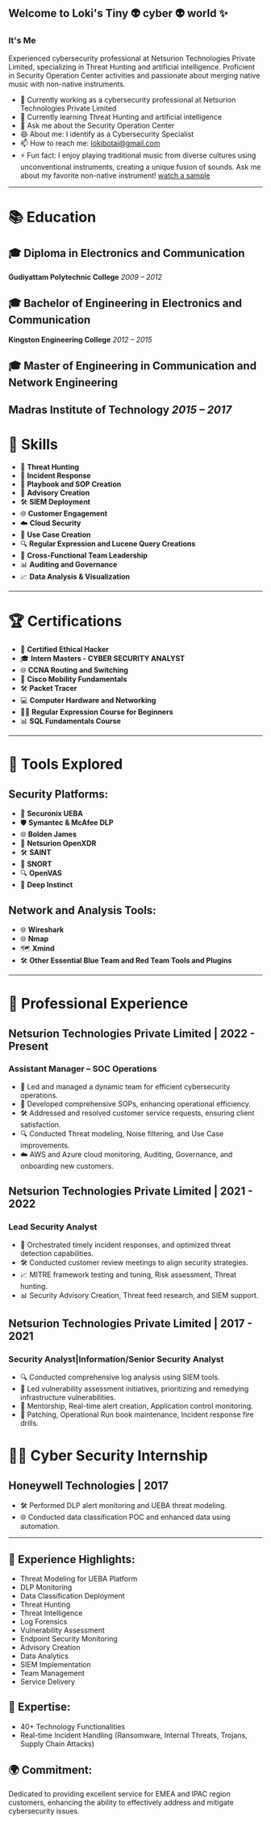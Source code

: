 ## Welcome to Loki's Tiny 👽 cyber 👽 world ✨

### It's Me
Experienced cybersecurity professional at Netsurion Technologies Private Limited, specializing in Threat Hunting and artificial intelligence. Proficient in Security Operation Center activities and passionate about merging native music with non-native instruments.

- 🔭 Currently working as a cybersecurity professional at Netsurion Technologies Private Limited
- 🌱 Currently learning Threat Hunting and artificial intelligence
- 💬 Ask me about the Security Operation Center
- 😄 About me: I identify as a Cybersecurity Specialist
- 📫 How to reach me: lokibotai@gmail.com
- ⚡ Fun fact: I enjoy playing traditional music from diverse cultures using unconventional instruments, creating a unique fusion of sounds. Ask me about my favorite non-native instrument! [watch a sample](https://youtu.be/MnWnMGLim2M?si=TaykWIrrVmMJFsRn)
---
# 📚 Education

## 🎓 Diploma in Electronics and Communication
**Gudiyattam Polytechnic College**  *2009 – 2012*

## 🎓 Bachelor of Engineering in Electronics and Communication
**Kingston Engineering College**  *2012 – 2015*

## 🎓 Master of Engineering in Communication and Network Engineering
**Madras Institute of Technology**  *2015 – 2017*
---
# 💼 Skills

- 🎯 **Threat Hunting**
- 🚨 **Incident Response**
- 📘 **Playbook and SOP Creation**
- 📝 **Advisory Creation**
- 🛠️ **SIEM Deployment**
- 🌐 **Customer Engagement**
- ☁️ **Cloud Security**
- 🧩 **Use Case Creation**
- 🔍 **Regular Expression and Lucene Query Creations**
- 👥 **Cross-Functional Team Leadership**
- 📊 **Auditing and Governance**
- 📈 **Data Analysis & Visualization**
---
# 🏆 Certifications

- 📜 **Certified Ethical Hacker**
- 🎓 **Intern Masters - CYBER SECURITY ANALYST**
- 🌐 **CCNA Routing and Switching**
- 📡 **Cisco Mobility Fundamentals**
- 🛠️ **Packet Tracer**
- 💻 **Computer Hardware and Networking**
- 🧑‍🏫 **Regular Expression Course for Beginners**
- 📊 **SQL Fundamentals Course**
---
# 🔧 Tools Explored

## Security Platforms:
- 🔐 **Securonix UEBA**
- 🛡️ **Symantec & McAfee DLP**
- 🌐 **Bolden James**
- 🚀 **Netsurion OpenXDR**
- 🛠️ **SAINT**
- 🐍 **SNORT**
- 🔍 **OpenVAS**
- 🚀 **Deep Instinct**

## Network and Analysis Tools:
- 🌐 **Wireshark**
- 🌐 **Nmap**
- 🗺️ **Xmind**
- 🛠️ **Other Essential Blue Team and Red Team Tools and Plugins**
---
# 💼 Professional Experience

## **Netsurion Technologies Private Limited | 2022 - Present**
### Assistant Manager – SOC Operations

- 🚀 Led and managed a dynamic team for efficient cybersecurity operations.
- 📘 Developed comprehensive SOPs, enhancing operational efficiency.
- 🛠️ Addressed and resolved customer service requests, ensuring client satisfaction.
- 🔍 Conducted Threat modeling, Noise filtering, and Use Case improvements.
- ☁️ AWS and Azure cloud monitoring, Auditing, Governance, and onboarding new customers.

## **Netsurion Technologies Private Limited | 2021 - 2022**
### Lead Security Analyst

- 🚀 Orchestrated timely incident responses, and optimized threat detection capabilities.
- 🛠️ Conducted customer review meetings to align security strategies.
- 📈 MITRE framework testing and tuning, Risk assessment, Threat hunting.
- 📊 Security Advisory Creation, Threat feed research, and SIEM support.

## **Netsurion Technologies Private Limited | 2017 - 2021**
### Security Analyst|Information/Senior Security Analyst

- 🔍 Conducted comprehensive log analysis using SIEM tools.
- 🎯 Led vulnerability assessment initiatives, prioritizing and remedying infrastructure vulnerabilities.
- 🤝 Mentorship, Real-time alert creation, Application control monitoring.
- 🔄 Patching, Operational Run book maintenance, Incident response fire drills.

# 👨‍💻 Cyber Security Internship

## **Honeywell Technologies | 2017**

- 🛠️ Performed DLP alert monitoring and UEBA threat modeling.
- 🌐 Conducted data classification POC and enhanced data using automation.

---
## 💼 Experience Highlights:

- Threat Modeling for UEBA Platform
- DLP Monitoring
- Data Classification Deployment
- Threat Hunting
- Threat Intelligence
- Log Forensics
- Vulnerability Assessment
- Endpoint Security Monitoring
- Advisory Creation
- Data Analytics
- SIEM Implementation
- Team Management
- Service Delivery

## 🚀 Expertise:

- 40+ Technology Functionalities
- Real-time Incident Handling (Ransomware, Internal Threats, Trojans, Supply Chain Attacks)

## 🌍 Commitment:

Dedicated to providing excellent service for EMEA and IPAC region customers, enhancing the ability to effectively address and mitigate cybersecurity issues.
